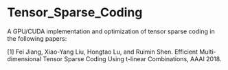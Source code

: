 # Tensor_Sparse_Coding

A GPU/CUDA implementation and optimization of tensor sparse coding in the following papers:

[1] Fei Jiang, Xiao-Yang Liu, Hongtao Lu, and Ruimin Shen. Efficient Multi-dimensional Tensor Sparse Coding Using t-linear Combinations, AAAI 2018.
